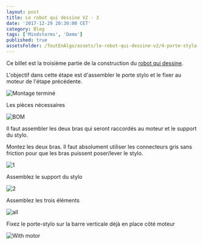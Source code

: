 ```yaml
---
layout: post
title: Le robot qui dessine V2 - 3
date: '2017-12-29 20:30:00 CET'
category: Blog
tags: ['Mindstorms', 'Demo']
published: true
assetsFolder: /ToutEnAlgo/assets/le-robot-qui-dessine-v2/4-porte-stylo
---
```


Ce billet est la troisième partie de la construction du [robot qui dessine]({{site.prefix}}/blog/2017/12/27/le-robot-qui-dessine-v2-1).

L'objectif dans cette étape est d'assembler le porte stylo et le fixer au moteur de l'étape précédente.

![Montage terminé]({{page.assetsFolder}}/4-completed-small.png)

Les pièces nécessaires
 
![BOM]({{page.assetsFolder}}/BOM-stylo.png)

Il faut assembler les deux bras qui seront raccordés au moteur et le support du stylo. 

Montez les deux bras. Il faut absolument utiliser les connecteurs gris sans friction pour que les bras puissent poser/lever le stylo.

![1]({{page.assetsFolder}}/4-1-steps.png)

Assemblez le support du stylo

![2]({{page.assetsFolder}}/4-2-steps.png)

Assemblez les trois éléments 

![all]({{page.assetsFolder}}/4-all-steps.png)

Fixez le porte-stylo sur la barre verticale déjà en place côté moteur 

![With motor]({{page.assetsFolder}}/4-with-motor.png)
